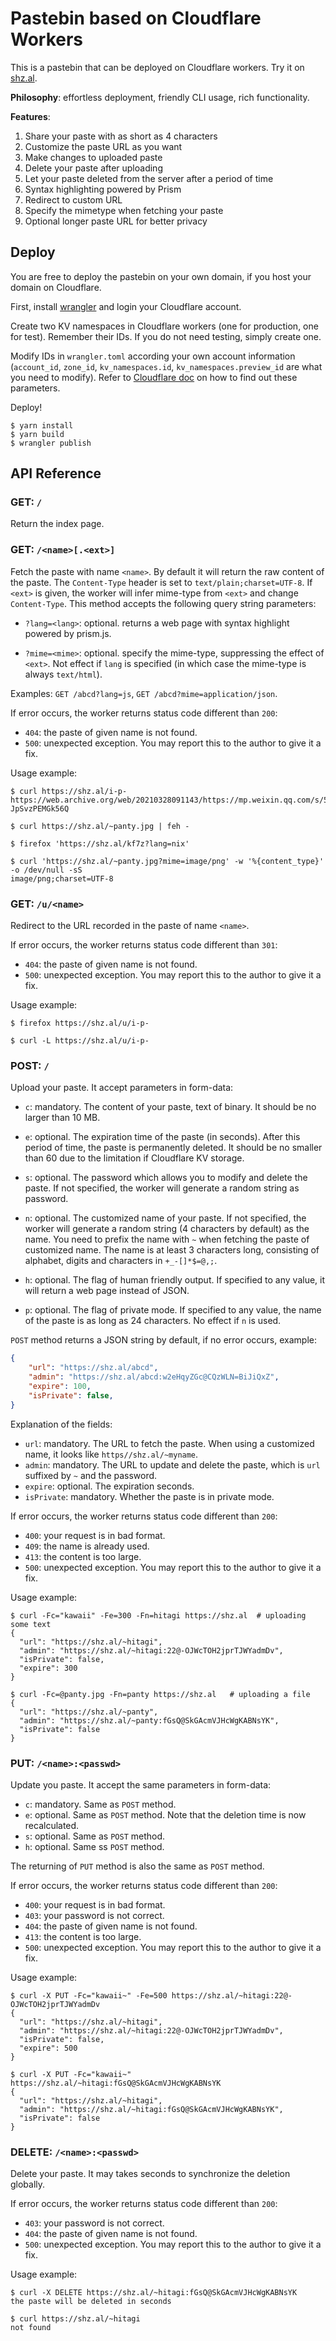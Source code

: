 # Pastebin based on Cloudflare Workers

This is a pastebin that can be deployed on Cloudflare workers. Try it on [shz.al](https://shz.al). 

**Philosophy**: effortless deployment, friendly CLI usage, rich functionality. 

**Features**:

1. Share your paste with as short as 4 characters
1. Customize the paste URL as you want
1. Make changes to uploaded paste
1. Delete your paste after uploading
1. Let your paste deleted from the server after a period of time
1. Syntax highlighting powered by Prism
1. Redirect to custom URL
1. Specify the mimetype when fetching your paste
1. Optional longer paste URL for better privacy

## Deploy

You are free to deploy the pastebin on your own domain, if you host your domain on Cloudflare. 

First, install [wrangler](https://github.com/cloudflare/wrangler) and login your Cloudflare account.

Create two KV namespaces in Cloudflare workers (one for production, one for test). Remember their IDs. If you do not need testing, simply create one.

Modify IDs in `wrangler.toml` according your own account information (`account_id`, `zone_id`, `kv_namespaces.id`, `kv_namespaces.preview_id` are what you need to modify). Refer to [Cloudflare doc](https://developers.cloudflare.com/workers/cli-wrangler/configuration) on how to find out these parameters.

Deploy!

```shell
$ yarn install
$ yarn build
$ wrangler publish
```

## API Reference

### GET: `/`

Return the index page. 

### **GET**: `/<name>[.<ext>]`

Fetch the paste with name `<name>`. By default it will return the raw content of the paste.  The `Content-Type` header is set to `text/plain;charset=UTF-8`. If `<ext>` is given, the worker will infer mime-type from `<ext>` and change `Content-Type`. This method accepts the following query string parameters: 

- `?lang=<lang>`: optional. returns a web page with syntax highlight powered by prism.js. 

- `?mime=<mime>`: optional. specify the mime-type, suppressing the effect of `<ext>`. Not effect if `lang` is specified (in which case the mime-type is always `text/html`). 

Examples: `GET /abcd?lang=js`, `GET /abcd?mime=application/json`. 

If error occurs, the worker returns status code different than `200`: 

- `404`: the paste of given name is not found. 
- `500`: unexpected exception. You may report this to the author to give it a fix. 

Usage example: 

```shell
$ curl https://shz.al/i-p-
https://web.archive.org/web/20210328091143/https://mp.weixin.qq.com/s/5phCQP7i-JpSvzPEMGk56Q

$ curl https://shz.al/~panty.jpg | feh -

$ firefox 'https://shz.al/kf7z?lang=nix'

$ curl 'https://shz.al/~panty.jpg?mime=image/png' -w '%{content_type}' -o /dev/null -sS
image/png;charset=UTF-8
```

### GET: `/u/<name>`

Redirect to the URL recorded in the paste of name `<name>`. 

If error occurs, the worker returns status code different than `301`: 

- `404`: the paste of given name is not found. 
- `500`: unexpected exception. You may report this to the author to give it a fix. 

Usage example: 

```shell
$ firefox https://shz.al/u/i-p-

$ curl -L https://shz.al/u/i-p-
```

### **POST**: `/`

Upload your paste. It accept parameters in form-data: 

- `c`: mandatory. The content of your paste, text of binary. It should be no larger than 10 MB. 

- `e`: optional. The expiration time of the paste (in seconds). After this period of time, the paste is permanently deleted. It should be no smaller than 60 due to the limitation if Cloudflare KV storage. 

- `s`: optional. The password which allows you to modify and delete the paste. If not specified, the worker will generate a random string as password. 

- `n`: optional. The customized name of your paste. If not specified, the worker will generate a random string (4 characters by default) as the name. You need to prefix the name with `~` when fetching the paste of customized name. The name is at least 3 characters long, consisting of alphabet, digits and characters in `+_-[]*$=@,;`. 

- `h`: optional. The flag of human friendly output. If specified to any value, it will return a web page instead of JSON. 

- `p`: optional. The flag of private mode. If specified to any value, the name of the paste is as long as 24 characters. No effect if `n` is used. 

`POST` method returns a JSON string by default, if no error occurs, example: 

  ```json
  {
      "url": "https://shz.al/abcd", 
      "admin": "https://shz.al/abcd:w2eHqyZGc@CQzWLN=BiJiQxZ",
      "expire": 100,
      "isPrivate": false,
  }
  ```

  Explanation of the fields:

  - `url`: mandatory. The URL to fetch the paste. When using a customized name, it looks like `https//shz.al/~myname`. 
  - `admin`: mandatory. The URL to update and delete the paste, which is `url` suffixed by `~` and the password. 
  - `expire`: optional. The expiration seconds. 
  - `isPrivate`: mandatory. Whether the paste is in private mode. 

If error occurs, the worker returns status code different than `200`: 

- `400`: your request is in bad format. 
- `409`: the name is already used. 
- `413`: the content is too large. 
- `500`: unexpected exception. You may report this to the author to give it a fix. 

Usage example: 

```shell
$ curl -Fc="kawaii" -Fe=300 -Fn=hitagi https://shz.al  # uploading some text
{
  "url": "https://shz.al/~hitagi",
  "admin": "https://shz.al/~hitagi:22@-OJWcTOH2jprTJWYadmDv",
  "isPrivate": false,
  "expire": 300
}

$ curl -Fc=@panty.jpg -Fn=panty https://shz.al   # uploading a file
{
  "url": "https://shz.al/~panty",
  "admin": "https://shz.al/~panty:fGsQ@SkGAcmVJHcWgKABNsYK",
  "isPrivate": false
}
```

### **PUT**: `/<name>:<passwd>`

Update you paste. It accept the same parameters in form-data: 

- `c`: mandatory. Same as `POST` method. 
- `e`: optional. Same as `POST` method. Note that the deletion time is now recalculated. 
- `s`: optional. Same as `POST` method. 
- `h`: optional. Same ss `POST` method. 

The returning of `PUT` method is also the same as `POST` method. 

If error occurs, the worker returns status code different than `200`: 

- `400`: your request is in bad format. 
- `403`: your password is not correct. 
- `404`: the paste of given name is not found. 
- `413`: the content is too large. 
- `500`: unexpected exception. You may report this to the author to give it a fix. 

Usage example: 

```shell
$ curl -X PUT -Fc="kawaii~" -Fe=500 https://shz.al/~hitagi:22@-OJWcTOH2jprTJWYadmDv
{
  "url": "https://shz.al/~hitagi",
  "admin": "https://shz.al/~hitagi:22@-OJWcTOH2jprTJWYadmDv",
  "isPrivate": false,
  "expire": 500
}

$ curl -X PUT -Fc="kawaii~" https://shz.al/~hitagi:fGsQ@SkGAcmVJHcWgKABNsYK
{
  "url": "https://shz.al/~hitagi",
  "admin": "https://shz.al/~hitagi:fGsQ@SkGAcmVJHcWgKABNsYK",
  "isPrivate": false
}
```

### DELETE: `/<name>:<passwd>`

Delete your paste. It may takes seconds to synchronize the deletion globally. 

If error occurs, the worker returns status code different than `200`: 

- `403`: your password is not correct. 
- `404`: the paste of given name is not found. 
- `500`: unexpected exception. You may report this to the author to give it a fix. 

Usage example: 

```shell
$ curl -X DELETE https://shz.al/~hitagi:fGsQ@SkGAcmVJHcWgKABNsYK
the paste will be deleted in seconds

$ curl https://shz.al/~hitagi
not found
```


